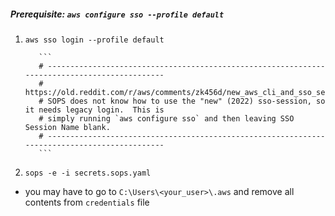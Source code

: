 ##### Prerequisite:  `aws configure sso --profile default`


1. `aws sso login --profile default`

          ```
          # ---------------------------------------------------------------------------------------------
          # https://old.reddit.com/r/aws/comments/zk456d/new_aws_cli_and_sso_sessions_profiles_and_legacy/
          # SOPS does not know how to use the "new" (2022) sso-session, so it needs legacy login.  This is
          # simply running `aws configure sso` and then leaving SSO Session Name blank.
          # ---------------------------------------------------------------------------------------------
          ```
2. `sops -e -i secrets.sops.yaml`


- you may have to go to `C:\Users\<your_user>\.aws` and remove all contents from `credentials` file
